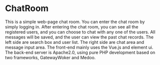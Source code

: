 # ChatRoom
This is a simple web-page chat room. 
You can enter the chat room by simply logging in.
After entering the chat room, you can see all the registered users, and you can choose to chat with any one of the users.
All messages will be saved, and the user can view the past chat records. 
The left side are search box and user list.
The right side are chat area and message input area.
The front-end mainly uses the Vue.js and element ui.
The back-end server is Apache2.0, using pure PHP development based on two frameworks, GatewayWoker and Medoo.
